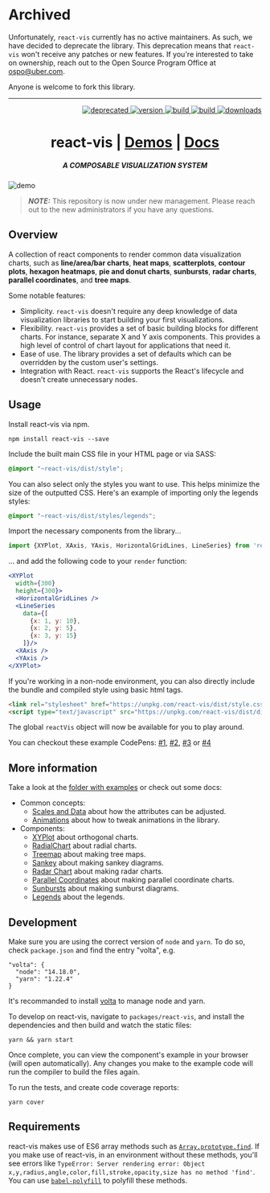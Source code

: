 # Archived

Unfortunately, `react-vis` currently has no active maintainers. As such, we have
decided to deprecate the library. This deprecation means that `react-vis` won't
receive any patches or new features. If you're interested to take on ownership,
reach out to the Open Source Program Office at ospo@uber.com. 

Anyone is welcome to fork this library.

------

<p align="right">
  <a href="./DEPRECATED.md">
    <img src="https://img.shields.io/maintenance/no/2020?style=flat-square" alt="deprecated" />
  </a>
  <a href="https://npmjs.org/package/react-vis">
    <img src="https://img.shields.io/npm/v/react-vis.svg?style=flat-square" alt="version" />
  </a>
  <a href="https://travis-ci.org/uber/react-vis">
    <img src="https://img.shields.io/travis/uber/react-vis/master.svg?style=flat-square" alt="build" />
  </a>
  <a href="https://coveralls.io/github/uber/react-vis">
    <img src="https://img.shields.io/coveralls/uber/react-vis.svg?style=flat-square" alt="build" />
  </a>
  <a href="https://npmjs.org/package/react-vis">
    <img src="https://img.shields.io/npm/dm/react-vis.svg?style=flat-square" alt="downloads" />
  </a>
</p>

<h1 align="center">react-vis | <a href="http://uber.github.io/react-vis/examples/showcases/axes">Demos</a> | <a href="http://uber.github.io/react-vis/documentation/getting-started/creating-a-new-react-vis-project">Docs</a></h1>

<h5 align="center">A COMPOSABLE VISUALIZATION SYSTEM</h5>

![demo](docs/assets/react-vis.gif?raw=true)

> **_NOTE:_** This repository is now under new management.  Please reach out to the new administrators if you have any questions.

## Overview

A collection of react components to render common data visualization charts, such as **line/area/bar charts**, **heat maps**, **scatterplots**, **contour plots**, **hexagon heatmaps**, **pie and donut charts**, **sunbursts**, **radar charts**, **parallel coordinates**, and **tree maps**.

Some notable features:

- Simplicity. `react-vis` doesn't require any deep knowledge of data visualization libraries to start building your first visualizations.
- Flexibility. `react-vis` provides a set of basic building blocks for different charts. For instance, separate X and Y axis components. This provides a high level of control of chart layout for applications that need it.
- Ease of use. The library provides a set of defaults which can be overridden by the custom user's settings.
- Integration with React. `react-vis` supports the React's lifecycle and doesn't create unnecessary nodes.

## Usage

Install react-vis via npm.

    npm install react-vis --save

Include the built main CSS file in your HTML page or via SASS:
```scss
@import "~react-vis/dist/style";
```

You can also select only the styles you want to use. This helps minimize the size of the outputted CSS. Here's an example of importing only the legends styles:
```scss
@import "~react-vis/dist/styles/legends";
```

Import the necessary components from the library...

```jsx
import {XYPlot, XAxis, YAxis, HorizontalGridLines, LineSeries} from 'react-vis';
```

&hellip; and add the following code to your `render` function:

```jsx
<XYPlot
  width={300}
  height={300}>
  <HorizontalGridLines />
  <LineSeries
    data={[
      {x: 1, y: 10},
      {x: 2, y: 5},
      {x: 3, y: 15}
    ]}/>
  <XAxis />
  <YAxis />
</XYPlot>
```

If you're working in a non-node environment, you can also directly include the bundle and compiled style using basic html tags.

```html
<link rel="stylesheet" href="https://unpkg.com/react-vis/dist/style.css">
<script type="text/javascript" src="https://unpkg.com/react-vis/dist/dist.min.js"></script>
```

The global `reactVis` object will now be available for you to play around.

You can checkout these example CodePens:
[#1](https://codepen.io/Apercu/pen/mmLOpY?editors=0010),
[#2](https://codepen.io/jckr/pen/oWZPJe?editors=0010),
[#3](https://codepen.io/jckr/pen/BRpReQ?editors=0010) or
[#4](https://codepen.io/jckr/pen/aWmRGx?editors=0010)

## More information

Take a look at the [folder with examples](docs/examples) or check out some docs:

- Common concepts:
  * [Scales and Data](docs/scales-and-data.md) about how the attributes can be adjusted.
  * [Animations](docs/animation.md) about how to tweak animations in the library.
- Components:
  * [XYPlot](docs/xy-plot.md) about orthogonal charts.
  * [RadialChart](docs/radial-chart.md) about radial charts.
  * [Treemap](docs/treemap.md) about making tree maps.
  * [Sankey](docs/sankey.md) about making sankey diagrams.
  * [Radar Chart](docs/radar-chart.md) about making radar charts.
  * [Parallel Coordinates](docs/parallel-coordinates.md) about making parallel coordinate charts.
  * [Sunbursts](docs/sunburst.md) about making sunburst diagrams.
  * [Legends](docs/legends.md) about the legends.

## Development
Make sure you are using the correct version of `node` and `yarn`. To do so, check `package.json` and find the entry "volta", e.g.

```
"volta": {
  "node": "14.18.0",
  "yarn": "1.22.4"
}
```

It's recommanded to install [volta](https://volta.sh/) to manage node and yarn.

To develop on react-vis, navigate to `packages/react-vis`, and install the dependencies and then build and watch the static files:

    yarn && yarn start

Once complete, you can view the component's example in your browser (will open automatically).
Any changes you make to the example code will run the compiler to build the files again.

To run the tests, and create code coverage reports:

    yarn cover

## Requirements

react-vis makes use of ES6 array methods such as [`Array.prototype.find`](https://developer.mozilla.org/en-US/docs/Web/JavaScript/Reference/Global_Objects/Array/find). If you make use of react-vis, in an environment without these methods, you'll see errors like `TypeError: Server rendering error: Object x,y,radius,angle,color,fill,stroke,opacity,size has no method 'find'`. You can use [`babel-polyfill`](https://babeljs.io/docs/usage/polyfill/) to polyfill these methods.
